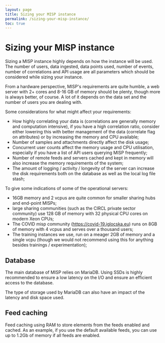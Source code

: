 ```yaml
---
layout: page
title: Sizing your MISP instance 
permalink: /sizing-your-misp-instance/
toc: true
---
```


# Sizing your MISP instance

Sizing a MISP instance highly depends on how the instance will be used. The number of users, data ingested, data points used, number of events, number of correlations and API usage are all parameters which should be considered while sizing your instance.

From a hardware perspective, MISP's requirements are quite humble, a web server with 2+ cores and 8-16 GB of memory should be plenty, though more is always better, of course. A lot of it depends on the data set and the number of users you are dealing with.

Some considerations for what might affect your requirements:

- How highly correlating your data is (correlations are generally memory and computation intensive), if you have a high correlation ratio, consider either lowering this with better management of the data (correlate flag on attributes) or by increasing the memory and CPU available;
- Number of samples and attachments directly affect the disk usage;
- Concurrent user counts affect the memory usage and CPU utilisation, especially if you have a list of API users querying MISP frequently;
- Number of remote feeds and servers cached and kept in memory will also increase the memory requirements of the system;
- The amount of logging / activity / longevity of the server can increase the disk requirements both on the database as well as the local log file stash;

To give some indications of some of the operational servers:

- 16GB memory and 2 vcpus are quite common for smaller sharing hubs and end-point MISPs;
- large sharing communities (such as the CIRCL private sector community) use 128 GB of memory with 32 physical CPU cores on modern Xeon CPUs;
- The COVID misp community (https://covid-19.iglocska.eu) runs on 8GB of memory with 4 vcpus and serves over a thousand users;
- The training instances we use, run on a meager 2GB of memory and a single vcpu (though we would not recommend using this for anything besides trainings / experimentation);

## Database

The main database of MISP relies on MariaDB. Using SSDs is highly recommended to ensure a low latency on the I/O and ensure an efficient access to the database. 

The type of storage used by MariaDB can also have an impact of the latency and disk space used. 

## Feed caching

Feed caching using RAM to store elements from the feeds enabled and cached. As an example, if you use the default available feeds, you can use up to 1.2Gb of memory if all feeds are enabled.

